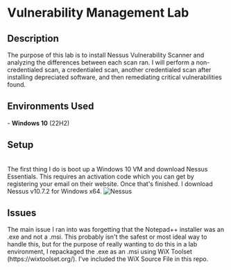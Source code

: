 # Vulnerability Management Lab
<h2>Description</h2>
The purpose of this lab is to install Nessus Vulnerability Scanner and analyzing the differences between each scan ran. I will perform a non-credentialed scan, a credentialed scan, another credentialed scan after installing depreciated software, and then remediating critical vulnerabilities found.
<h2>Environments Used</h2>
- <b>Windows 10</b> (22H2) </br>
<h2>Setup</h2> </br>
The first thing I do is boot up a Windows 10 VM and download Nessus Essentials. This requires an activation code which you can get by registering your email on their website. Once that's finished. I download Nessus v10.7.2 for Windows x64.
<img src="https://i.imgur.com/sY8E3ls.png" alt="Nessus"/>

<h2>Issues </h2>
The main issue I ran into was forgetting that the Notepad++ installer was an .exe and not a .msi. This probably isn't the safest or most ideal way to handle this, but for the purpose of really wanting to do this in a lab environment, I repackaged the .exe as an .msi using WiX Toolset (https://wixtoolset.org/). I've included the WiX Source File in this repo.
